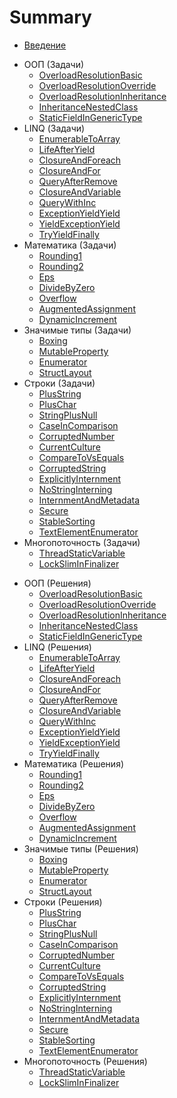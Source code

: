 # Summary

* [Введение](INTRODUCTION.md)
<!--Задачи-->
* ООП (Задачи)
   * [OverloadResolutionBasic](Oop/OverloadResolutionBasic-P.md)
   * [OverloadResolutionOverride](Oop/OverloadResolutionOverride-P.md)
   * [OverloadResolutionInheritance](Oop/OverloadResolutionInheritance-P.md)
   * [InheritanceNestedClass](Oop/InheritanceNestedClass-P.md)
   * [StaticFieldInGenericType](Oop/StaticFieldInGenericType-P.md)
* LINQ (Задачи)
   * [EnumerableToArray](Linq/EnumerableToArray-P.md)
   * [LifeAfterYield](Linq/LifeAfterYield-P.md)
   * [ClosureAndForeach](Linq/ClosureAndForeach-P.md)
   * [ClosureAndFor](Linq/ClosureAndFor-P.md)
   * [QueryAfterRemove](Linq/QueryAfterRemove-P.md)
   * [ClosureAndVariable](Linq/ClosureAndVariable-P.md)
   * [QueryWithInc](Linq/QueryWithInc-P.md)
   * [ExceptionYieldYield](Linq/ExceptionYieldYield-P.md)
   * [YieldExceptionYield](Linq/YieldExceptionYield-P.md)
   * [TryYieldFinally](Linq/TryYieldFinally-P.md)
* Математика (Задачи)
   * [Rounding1](Math/Rounding1-P.md)
   * [Rounding2](Math/Rounding2-P.md)
   * [Eps](Math/Eps-P.md)
   * [DivideByZero](Math/DivideByZero-P.md)
   * [Overflow](Math/Overflow-P.md)
   * [AugmentedAssignment](Math/AugmentedAssignment-P.md)
   * [DynamicIncrement](Math/DynamicIncrement-P.md)
* Значимые типы (Задачи)
   * [Boxing](ValueTypes/Boxing-P.md)
   * [MutableProperty](ValueTypes/MutableProperty-P.md)
   * [Enumerator](ValueTypes/Enumerator-P.md)
   * [StructLayout](ValueTypes/StructLayout-P.md)
* Строки (Задачи)
   * [PlusString](Strings/PlusString-P.md)
   * [PlusChar](Strings/PlusChar-P.md)
   * [StringPlusNull](Strings/StringPlusNull-P.md)
   * [CaseInComparison](Strings/CaseInComparison-P.md)
   * [CorruptedNumber](Strings/CorruptedNumber-P.md)
   * [CurrentCulture](Strings/CurrentCulture-P.md)
   * [CompareToVsEquals](Strings/CompareToVsEquals-P.md)
   * [CorruptedString](Strings/CorruptedString-P.md)
   * [ExplicitlyInternment](Strings/ExplicitlyInternment-P.md)
   * [NoStringInterning](Strings/NoStringInterning-P.md)
   * [InternmentAndMetadata](Strings/InternmentAndMetadata-P.md)
   * [Secure](Strings/Secure-P.md)
   * [StableSorting](Strings/StableSorting-P.md)
   * [TextElementEnumerator](Strings/TextElementEnumerator-P.md)
* Многопоточность (Задачи)
   * [ThreadStaticVariable](Multithreading/ThreadStaticVariable-P.md)
   * [LockSlimInFinalizer](Multithreading/LockSlimInFinalizer-P.md)
<!--Решения-->
* ООП (Решения)
   * [OverloadResolutionBasic](Oop/OverloadResolutionBasic-S.md)
   * [OverloadResolutionOverride](Oop/OverloadResolutionOverride-S.md)
   * [OverloadResolutionInheritance](Oop/OverloadResolutionInheritance-S.md)
   * [InheritanceNestedClass](Oop/InheritanceNestedClass-S.md)
   * [StaticFieldInGenericType](Oop/StaticFieldInGenericType-S.md)
* LINQ (Решения)
   * [EnumerableToArray](Linq/EnumerableToArray-S.md)
   * [LifeAfterYield](Linq/LifeAfterYield-S.md)
   * [ClosureAndForeach](Linq/ClosureAndForeach-S.md)
   * [ClosureAndFor](Linq/ClosureAndFor-S.md)
   * [QueryAfterRemove](Linq/QueryAfterRemove-S.md)
   * [ClosureAndVariable](Linq/ClosureAndVariable-S.md)
   * [QueryWithInc](Linq/QueryWithInc-S.md)
   * [ExceptionYieldYield](Linq/ExceptionYieldYield-S.md)
   * [YieldExceptionYield](Linq/YieldExceptionYield-S.md)
   * [TryYieldFinally](Linq/TryYieldFinally-S.md)
* Математика (Решения)
   * [Rounding1](Math/Rounding1-S.md)
   * [Rounding2](Math/Rounding2-S.md)
   * [Eps](Math/Eps-S.md)
   * [DivideByZero](Math/DivideByZero-S.md)
   * [Overflow](Math/Overflow-S.md)
   * [AugmentedAssignment](Math/AugmentedAssignment-S.md)
   * [DynamicIncrement](Math/DynamicIncrement-S.md)
* Значимые типы (Решения)
   * [Boxing](ValueTypes/Boxing-S.md)
   * [MutableProperty](ValueTypes/MutableProperty-S.md)
   * [Enumerator](ValueTypes/Enumerator-S.md)
   * [StructLayout](ValueTypes/StructLayout-S.md)
* Строки (Решения)
   * [PlusString](Strings/PlusString-S.md)
   * [PlusChar](Strings/PlusChar-S.md)
   * [StringPlusNull](Strings/StringPlusNull-S.md)
   * [CaseInComparison](Strings/CaseInComparison-S.md)
   * [CorruptedNumber](Strings/CorruptedNumber-S.md)
   * [CurrentCulture](Strings/CurrentCulture-S.md)
   * [CompareToVsEquals](Strings/CompareToVsEquals-S.md)
   * [CorruptedString](Strings/CorruptedString-S.md)
   * [ExplicitlyInternment](Strings/ExplicitlyInternment-S.md)
   * [NoStringInterning](Strings/NoStringInterning-S.md)
   * [InternmentAndMetadata](Strings/InternmentAndMetadata-S.md)
   * [Secure](Strings/Secure-S.md)
   * [StableSorting](Strings/StableSorting-S.md)
   * [TextElementEnumerator](Strings/TextElementEnumerator-S.md)
* Многопоточность (Решения)
   * [ThreadStaticVariable](Multithreading/ThreadStaticVariable-S.md)
   * [LockSlimInFinalizer](Multithreading/LockSlimInFinalizer-S.md)